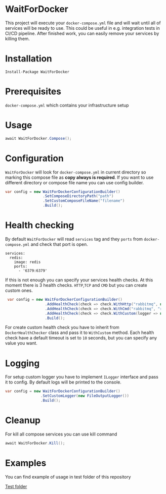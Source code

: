 # WaitForDocker
This project will execute your `docker-compose.yml` file and will wait until all of services will be ready to use. This could be useful in e.g. integration tests in CI/CD pipeline. After finished work, you can easily remove your services by killing them.

# Installation
```Install-Package WaitForDocker```
# Prerequisites
```docker-compose.yml``` which contains your infrastructure setup
# Usage
```csharp 
await WaitForDocker.Compose();
```
# Configuration
`WaitForDocker` will look for ```docker-compose.yml``` in current directory so marking this compose file as **copy always is required**. If you want to use different directory or compose file name you can use config builder.
```csharp
var config = new WaitForDockerConfigurationBuilder()
                 .SetComposeDirectoryPath("path")
                 .SetCustomComposeFileName("filename")
                 .Build();
```
# Health checking
By default `WaitForDocker` will read `services` tag and they `ports` from `docker-compose.yml` and check that port is open.
```
services:
  redis:
    image: redis
    ports:
      - '6379:6379'
```
If this is not enough you can specify your services health checks. At this moment there is 3 health checks. `HTTP`,`TCP` and `CMD` but you can create custom ones.  
```csharp
 var config = new WaitForDockerConfigurationBuilder()
                  .AddHealthCheck(check => check.WithHttp("rabbitmq", new Uri("http://localhost:15672")))
                  .AddHealthCheck(check => check.WithCmd("rabbitmq", "rabbitmqctl status"))
                  .AddHealthCheck(check => check.WithCustom(logger => new SomeHealthCheck("sqlserver", 100, null, logger)))
                  .Build();
```
For create custom health check you have to inherit from ```DockerHealthChecker``` class and pass it to `WithCustom` method.
Each health check have a default timeout is set to `10` seconds, but you can specify any value you want.

# Logging
For setup custom logger you have to implement ```ILogger``` interface and pass it to config. By default logs will be printed to the console.
```csharp
var config = new WaitForDockerConfigurationBuilder()
                .SetCustomLogger(new FileOutputLogger())
                .Build();
```
# Cleanup
For kill all compose services you can use kill command
```csharp
await WaitForDocker.Kill();
```

# Examples
You can find example of usage in test folder of this repository

[Test folder](https://github.com/DanielDziubecki/WaitForDocker/tree/master/WaitForDocker.Tests)
